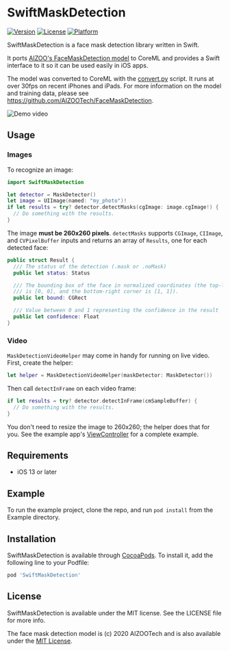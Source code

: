 # SwiftMaskDetection

<!--
[![CI Status](https://img.shields.io/travis/keithito/SwiftMaskDetection.svg?style=flat)](https://travis-ci.org/keithito/SwiftMaskDetection)
-->
[![Version](https://img.shields.io/cocoapods/v/SwiftMaskDetection.svg?style=flat)](https://cocoapods.org/pods/SwiftMaskDetection)
[![License](https://img.shields.io/cocoapods/l/SwiftMaskDetection.svg?style=flat)](https://cocoapods.org/pods/SwiftMaskDetection)
[![Platform](https://img.shields.io/cocoapods/p/SwiftMaskDetection.svg?style=flat)](https://cocoapods.org/pods/SwiftMaskDetection)

SwiftMaskDetection is a face mask detection library written in Swift.

It ports [AIZOO's FaceMaskDetection model](https://github.com/AIZOOTech/FaceMaskDetection) to
CoreML and provides a Swift interface to it so it can be used easily in iOS apps.

The model was converted to CoreML with the [convert.py](./Converter/convert.py) script. It runs at
over 30fps on recent iPhones and iPads. For more information on the model and training data,
please see https://github.com/AIZOOTech/FaceMaskDetection.

![Demo video](https://data.keithito.com/maskdetection/maskdemo.gif)


## Usage


### Images

To recognize an image:

```swift
import SwiftMaskDetection

let detector = MaskDetector()
let image = UIImage(named: "my_photo")!
if let results = try? detector.detectMasks(cgImage: image.cgImage!) {
  // Do something with the results.
}
```

The image **must be 260x260 pixels**. `detectMasks` supports `CGImage`, `CIImage`, and `CVPixelBuffer` inputs and
returns an array of `Results`, one for each detected face:

```swift
public struct Result {
  /// The status of the detection (.mask or .noMask)
  public let status: Status

  /// The bounding box of the face in normalized coordinates (the top-left corner of the image
  /// is [0, 0], and the bottom-right corner is [1, 1]).
  public let bound: CGRect

  /// Value between 0 and 1 representing the confidence in the result
  public let confidence: Float
}
```


### Video

`MaskDetectionVideoHelper` may come in handy for running on live video. First, create the helper:

```swift
let helper = MaskDetectionVideoHelper(maskDetector: MaskDetector())
```

Then call `detectInFrame` on each video frame:

```swift
if let results = try? detector.detectInFrame(cmSampleBuffer) {
  // Do something with the results.
}

```

You don't need to resize the image to 260x260; the helper does that for you. See the example app's
[ViewController](./Example/SwiftMaskDetection/ViewController.swift) for a complete example.



## Requirements
  * iOS 13 or later


## Example

To run the example project, clone the repo, and run `pod install` from the Example directory.


## Installation

SwiftMaskDetection is available through [CocoaPods](https://cocoapods.org). To install
it, add the following line to your Podfile:

```ruby
pod 'SwiftMaskDetection'
```


## License

SwiftMaskDetection is available under the MIT license. See the LICENSE file for more info.

The face mask detection model is (c) 2020 AIZOOTech and is also available under the
[MIT License](https://github.com/AIZOOTech/FaceMaskDetection/blob/6068769c7a6/LICENSE).
